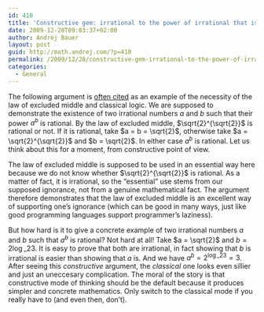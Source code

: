 ```yaml
---
id: 410
title: 'Constructive gem: irrational to the power of irrational that is rational'
date: 2009-12-28T09:03:37+02:00
author: Andrej Bauer
layout: post
guid: http://math.andrej.com/?p=410
permalink: /2009/12/28/constructive-gem-irrational-to-the-power-of-irrational-that-is-rational/
categories:
  - General
---
```

The following argument is [often cited](http://en.wikipedia.org/wiki/Law_of_the_excluded_middle#Examples) as an example of the necessity of the law of excluded middle and classical logic. We are supposed to demonstrate the existence of two irrational numbers $a$ and $b$ such that their power $a^b$ is rational. By the law of excluded middle, $\sqrt{2}^{\sqrt{2}}$ is rational or not. If it is rational, take $a = b = \sqrt{2}$, otherwise take $a = \sqrt{2}^{\sqrt{2}}$ and $b = \sqrt{2}$. In either case $a^b$ is rational. Let us think about this for a moment, from constructive point of view.

<!--more-->The law of excluded middle is supposed to be used in an essential way here because we do not know whether $\sqrt{2}^{\sqrt{2}}$ is rational. As a matter of fact, it is irrational, so the &#8220;essential&#8221; use stems from our supposed ignorance, not from a genuine mathematical fact. The argument therefore demonstrates that the law of excluded middle is an excellent way of supporting one&#8217;s ignorance (which can be good in many ways, just like good programming languages support programmer&#8217;s laziness).

But how hard is it to give a concrete example of two irrational numbers $a$ and $b$ such that $a^b$ is rational? Not hard at all! Take $a = \sqrt{2}$ and $b = 2 \log\_2 3$. It is easy to prove that both are irrational, in fact showing that $b$ is irrational is easier than showing that $a$ is. And we have $a^b = 2^{\log\_2 3} = 3$. After seeing this _constructive_ argument, the _classical_ one looks even sillier and just an uneccesary complication. The moral of the story is that constructive mode of thinking should be the default because it produces simpler and concrete mathematics. Only switch to the classical mode if you really have to (and even then, don&#8217;t).
